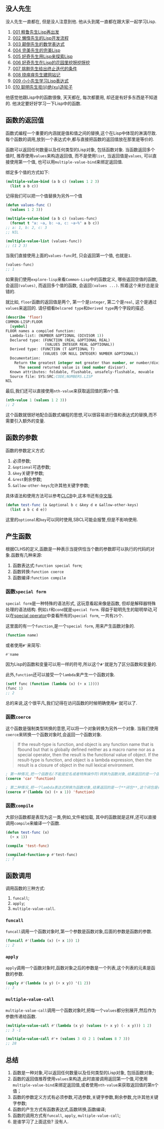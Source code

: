 ## 没人先生

没人先生一直都在, 但是没人注意到他. 他从头到尾一直都在跟大家一起学习Lisp. 

1. [001 粗鲁先生Lisp再出发](https://www.windtunnel.cn/posts/001-rude-start-application/)
2. [002 懒惰先生的Lisp开发流程](https://www.windtunnel.cn/posts/002-lazy-process/)
3. [003 颠倒先生的数学表达式](https://www.windtunnel.cn/posts/003-lazy-process/)
4. [004 完美先生的完美Lisp](https://www.windtunnel.cn/posts/004-perfect/)
5. [005 好奇先生用Lisp来探索Lisp](https://www.windtunnel.cn/posts/005-explore-lisp/)
6. [006 好奇先生在Lisp的花园里挖呀挖呀挖](https://www.windtunnel.cn/posts/006-sequence-in-lisp/)
7. [007 挑剔先生给出终止迭代的条件](https://www.windtunnel.cn/posts/007-recursive-eq/)
8. [008 挠痒痒先生建网站记](https://www.windtunnel.cn/posts/008-real-app/)
9. [009 小小先生学习Lisp表达式](https://www.windtunnel.cn/posts/009-expression/)
10. [010 聪明先生拒(ji)绝(xu)造轮子](https://www.windtunnel.cn/posts/010-smart-cl-classification/)

他感觉他跟Lisp中的函数很像, 天天都在, 每次都要用, 却还是有好多东西是不知道的. 他决定要好好学习一下Lisp中的函数.

## 函数的返回值

函数式编程一个重要的内涵就是值和值之间的替换,这个在Lisp中体现的淋漓尽致.每个函数的调用,放到一个表达式中,都与直接把函数的返回值放在那里是等价的.

函数可以返回任何数量以及任何类型的Lisp对象, 包括函数对象. 当函数返回多个值时, 推荐使用`values`来构造返回值, 而不是使用`list`, 当返回值是`values`,
可以直接使用第一个值, 也可以用`multiple-value-bind`来绑定返回值.


绑定多个值的方式如下:
```lisp
(multiple-value-bind (a b c) (values 1 2 3)
  (list a b c))
```

记得我们可以把一个值替换为另外一个值

```lisp
(defun values-func ()
  (values 1 2 3))

(multiple-value-bind (a b c) (values-func)
  (format t "a: ~a, b: ~a, c: ~a~%" a b c))
;; a: 1, b: 2, c: 3
;; NIL

(multiple-value-list (values-func))
;; (1 2 3)
```

当我们直接使用上面的`values-func`时, 只会返回第一个值, 也就是`1`.

```lisp
(values-func)
;; 1
```

如果我们使用`explore-lisp`来看`Common-Lisp`中的函数定义, 哪些返回空值的函数, 会返回`(values)`, 而返回多个值的函数, 会返回`(values ...)`. 照着这个来抄总是没错的.

就比如,  `floor`函数的返回值是两个, 第一个是`integer`, 第二个是`real`, 这个是通过`values`来返回的.  请仔细看`Delcared type`和`Derived type`两个字段的描述.


```lisp
(describe 'floor)
COMMON-LISP:FLOOR
  [symbol]
FLOOR names a compiled function:
  Lambda-list: (NUMBER &OPTIONAL (DIVISOR 1))
  Declared type: (FUNCTION (REAL &OPTIONAL REAL)
                  (VALUES INTEGER REAL &OPTIONAL))
  Derived type: (FUNCTION (T &OPTIONAL T)
                 (VALUES (OR NULL INTEGER) NUMBER &OPTIONAL))
  Documentation:
    Return the greatest integer not greater than number, or number/divisor.
      The second returned value is (mod number divisor).
  Known attributes: foldable, flushable, unsafely-flushable, movable
  Source file: SYS:SRC;CODE;NUMBERS.LISP
NIL
```

最后,我们还可以直接使用`nth-value`来获取返回值的第n个值.

```lisp
(nth-value 1 (values 1 2 3))
;; 2
```

这个函数就很好地配合函数式编程的思想,可以很容易进行值和表达式的替换,而不需要引入额外的变量.


## 函数的参数


函数的参数定义方式:

1. 必须参数;
2. `&optional`可选参数;
3. `&key`关键字参数;
4. `&rest`剩余参数;
5. `&allow-other-keys`允许其他关键字参数;
   

具体语法和使用方法可以参考[CLCB](https://lispcookbook.github.io/cl-cookbook/functions.html)中,这本书还有[中文版](https://oneforalone.github.io/cl-cookbook-cn/#/zh-cn/01.functions).

```lisp
(defun test-func (a &optional b c &key d e &allow-other-keys)
  (list a b c d e))
```

这里的`optional`和`key`可以同时使用,SBCL可能会报警,但是不影响使用.


## 产生函数

根据CLHS的定义,函数是一种表示当提供恰当个数的参数即可以执行的代码的对象.函数有几种来源:

1. 函数表达式:`function special form`;
2. 函数转换:`function coerce`
3. 函数编译:`function compile`

### 函数`special form`

`special form`是一种特殊的语法形式, 这玩意看起来像是函数, 但却是解释器特殊处理的语法结构. 例如`if`和`cond`就是`special form`. 得益于聪明先生的聪明举动,可以在[special operator](https://www.windtunnel.cn/posts/010-appendix-cl-symbols/#special-operator)中查看所有的`special form`, 一共有`25`个.

这里面的有一个`function`,是一个`special form`, 用来产生函数对象的.

```lisp
(function name)
```

或者使用`#'`来简写:

```lisp
#'name
```

因为Lisp的函数和变量可以用一样的符号,所以这个`#'`就是为了区分函数和变量的. 

此外,`function`还可以接受一个`lambda`来产生一个函数对象.

```lisp
(setf func (function (lambda (x) (+ x 1))))
(func 1)
;; 2
```

总的来说,这个很平凡,我们记得在访问函数的时候明确使用`#'`就可以了.

### 函数`coerce`

这个函数是强制类型转换的意思,可以将一个对象转换为另外一个对象. 当我们使用`coerce`来转换一个函数对象时,会返回一个函数对象.

> If the result-type is function, and object is any function name that is fbound but that is globally defined neither as a macro name nor as a special operator, then the result is the functional value of object.
> If the result-type is function, and object is a lambda expression, then the result is a closure of object in the null lexical environment.

```lisp
; 第一种情况,把一个函数名(不能是宏名或者特殊操作符)转换为函数对象,结果返回的是一个函数对象.
(coerce 'car 'function)

; 第二种情况,把一个lambda表达式转换为函数对象,结果返回的是一个**闭包**,这个闭包是在一个空的词法环境中的.
(coerce #'(lambda (x) (+ x 1)) 'function)
```

### 函数`compile`

大部分函数都是表现为这一类,例如,文件被加载, 其中的函数就是这样,还可以直接调用`compile`来编译一个函数.

```lisp
(defun test-func (x)
  (+ x 1))

(compile 'test-func)

(compiled-function-p #'test-func)
;; T
```


## 函数调用

调用函数的三种方式:

1. `funcall`;
2. `apply`;
3. `multiple-value-call`.


### `funcall`

`funcall`调用一个函数对象时,第一个参数是函数对象,后面的参数是函数的参数.

```lisp
(funcall #'(lambda (x) (+ x 1)) 1)
;; 2
```

### `apply`

`apply`调用一个函数对象时,函数对象之后的参数是一个列表,这个列表的元素是函数的参数.

```lisp
(apply #'(lambda (x y) (+ x y)) '(1 2))
;; 3
```

### `multiple-value-call`

`multiple-value-call`调用一个函数对象时,把每一个`values`都分别展开,然后作为参数传递给函数.

```lisp
(multiple-value-call #'(lambda (x y) (values (+ x y) (- x y))) 1 2)
;; 3 -1

(multiple-value-call #'+ (values 3 4) 2 1 (values 8 7 3))
;; 28
```



## 总结

1. 函数是一种对象,可以返回任何数量以及任何类型的Lisp对象, 包括函数对象;
2. 函数的返回值推荐使用`values`来构造,此时直接调用返回第一个值,可使用`multiple-value-bind`来绑定返回值,或者使用`nth-value`来获取返回值的第n个值；
3. 函数的参数定义方式有必须参数,可选参数,关键字参数,剩余参数,允许其他关键字参数;
4. 函数的产生方式有函数表达式,函数转换,函数编译;
5. 函数的调用方式有`funcall`, `apply`, `multiple-value-call`;
6. 是谁学习了上面这些? 没有人.
